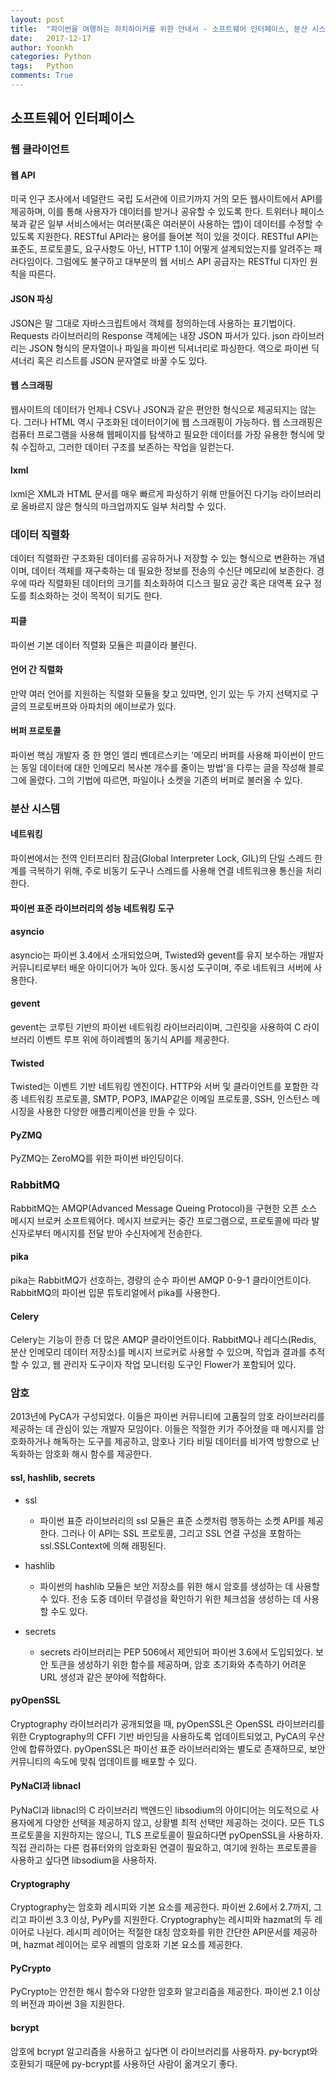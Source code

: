 ```yaml
---
layout: post
title:  "파이썬을 여행하는 히치하이커를 위한 안내서 - 소프트웨어 인터페이스, 분산 시스템, 암호"
date:   2017-12-17
author: Yoonkh
categories: Python
tags:   Python
comments: True
---
```


## 소프트웨어 인터페이스 

### 웹 클라이언트

#### 웹 API 

미국 인구 조사에서 네덜란드 국립 도서관에 이르기까지 거의 모든 웹사이트에서 API를 제공하며, 이를 통해 사용자가 데이터를 받거나 공유할 수 있도록 한다. 트위터나 페이스북과 같은 일부 서비스에서는 여러분(혹은 여러분이 사용하는 앱)이 데이터를 수정할 수 있도록 지원한다. RESTful API라는 용어를 들어본 적이 있을 것이다. RESTful API는 표준도, 프로토콜도, 요구사항도 아닌, HTTP 1.1이 어떻게 설계되었는지를 알려주는 패러다임이다. 그럼에도 불구하고 대부분의 웹 서비스 API 공급자는 RESTful 디자인 원칙을 따른다. 

#### JSON 파싱

JSON은 말 그대로 자바스크립트에서 객체를 정의하는데 사용하는 표기법이다. Requests 라이브러리의 Response 객체에는 내장 JSON 파서가 있다. json 라이브러리는 JSON 형식의 문자열이나 파일을 파이썬 딕셔너리로 파싱한다. 역으로 파이썬 딕셔너리 혹은 리스트를 JSON 문자열로 바꿀 수도 있다. 

#### 웹 스크래핑

웹사이트의 데이터가 언제나 CSV나 JSON과 같은 편안한 형식으로 제공되지는 않는다. 그러나 HTML 역시 구조화된 데이터이기에 웹 스크래핑이 가능하다. 웹 스크래핑은 컴퓨터 프로그램을 사용해 웹페이지를 탐색하고 필요한 데이터를 가장 유용한 형식에 맞춰 수집하고, 그러한 데이터 구조를 보존하는 작업을 일컫는다. 

#### lxml

lxml은 XML과 HTML 문서를 매우 빠르게 파싱하기 위해 만들어진 다기능 라이브러리로 올바르지 않은 형식의 마크업까지도 일부 처리할 수 있다. 

### 데이터 직렬화 

데이터 직렬화란 구조화된 데이터를 공유하거나 저장할 수 있는 형식으로 변환하는 개념이며, 데이터 객체를 재구축하는 데 필요한 정보를 전송의 수신단 메모리에 보존한다. 경우에 따라 직렬화된 데이터의 크기를 최소화하여 디스크 필요 공간 혹은 대역폭 요구 정도를 최소화하는 것이 목적이 되기도 한다. 

#### 피클 

파이썬 기본 데이터 직렬화 모듈은 피클이라 불린다.

#### 언어 간 직렬화 

만약 여러 언어를 지원하는 직렬화 모듈을 찾고 있따면, 인기 있는 두 가지 선택지로 구글의 프로토버프와 아파치의 에이브로가 있다. 

#### 버퍼 프로토콜 

파이썬 핵심 개발자 중 한 명인 엘리 벤데르스키는 '메모리 버퍼를 사용해 파이썬이 만드는 동일 데이터에 대한 인메모리 복사본 개수를 줄이는 방법'을 다루는 글을 작성해 블로그에 올렸다. 그의 기법에 따르면, 파일이나 소켓을 기존의 버퍼로 불러올 수 있다. 

### 분산 시스템

#### 네트워킹

파이썬에서는 전역 인터프리터 잠금(Global Interpreter Lock, GIL)의 단일 스레드 한계를 극복하기 위해, 주로 비동기 도구나 스레드를 사용해 연결 네트워크용 통신을 처리한다. 

#### 파이썬 표준 라이브러리의 성능 네트워킹 도구

#### asyncio

asyncio는 파이썬 3.4에서 소개되었으며, Twisted와 gevent를 유지 보수하는 개발자 커뮤니티로부터 배운 아이디어가 녹아 있다. 동시성 도구이며, 주로 네트워크 서버에 사용한다. 

#### gevent 

gevent는 코루틴 기반의 파이썬 네트워킹 라이브러리이며, 그린릿을 사용하여 C 라이브러리 이벤트 루프 위에 하이레벨의 동기식 API를 제공한다. 

#### Twisted

Twisted는 이벤트 기반 네트워킹 엔진이다. HTTP와 서버 및 클라이언트를 포함한 각종 네트워킹 프로토콜, SMTP, POP3, IMAP같은 이메일 프로토콜, SSH, 인스턴스 메시징을 사용한 다양한 애플리케이션을 만들 수 있다. 

#### PyZMQ

PyZMQ는 ZeroMQ를 위한 파이썬 바인딩이다.

### RabbitMQ

RabbitMQ는 AMQP(Advanced Message Queing Protocol)을 구현한 오픈 소스 메시지 브로커 소프트웨어다. 메시지 브로커는 중간 프로그램으로, 프로토콜에 따라 발신자로부터 메시지를 전달 받아 수신자에게 전송한다. 

#### pika

pika는 RabbitMQ가 선호하는, 경량의 순수 파이썬 AMQP 0-9-1 클라이언트이다. RabbitMQ의 파이썬 입문 튜토리얼에서 pika를 사용한다. 

#### Celery

Celery는 기능이 한층 더 많은 AMQP 클라이언트이다. RabbitMQ나 레디스(Redis, 분산 인메모리 데이터 저장소)를 메시지 브로커로 사용할 수 있으며, 작업과 결과를 추적할 수 있고, 웹 관리자 도구이자 작업 모니터링 도구인 Flower가 포함되어 있다. 

### 암호

2013년에 PyCA가 구성되었다. 이들은 파이썬 커뮤니티에 고품질의 암호 라이브러리를 제공하는 데 관심이 있는 개발자 모임이다. 이들은 적절한 키가 주어졌을 때 메시지를 암호화하거나 해독하는 도구를 제공하고, 암호나 기타 비밀 데이터를 비가역 방향으로 난독화하는 암호화 해시 함수를 제공한다. 

#### ssl, hashlib, secrets

- ssl

	- 파이썬 표준 라이브러리의 ssl 모듈은 표준 소켓처럼 행동하는 소켓 API를 제공한다. 그러나 이 API는 SSL 프로토콜, 그리고 SSL 연결 구성을 포함하는 ssl.SSLContext에 의해 래핑된다. 

- hashlib

	- 파이썬의 hashlib 모듈은 보안 저장소를 위한 해시 암호를 생성하는 데 사용할 수 있다. 전송 도중 데이터 무결성을 확인하기 위한 체크섬을 생성하는 데 사용할 수도 있다. 

- secrets

	- secrets 라이브러리는 PEP 506에서 제안되어 파이썬 3.6에서 도입되었다. 보안 토큰을 생성하기 위한 함수를 제공하며, 암호 초기화와 추측하기 어려운 URL 생성과 같은 분야에 적합하다.

#### pyOpenSSL

Cryptography 라이브러리가 공개되었을 때, pyOpenSSL은 OpenSSL 라이브러리를 위한 Cryptography의 CFFI 기반 바인딩을 사용하도록 업데이트되었고, PyCA의 우산 안에 합류하였다. pyOpenSSL은 파이선 표준 라이브러리와는 별도로 존재하므로, 보안 커뮤니티의 속도에 맞춰 업데이트를 배포할 수 있다. 

#### PyNaCl과 libnacl

PyNaCl과 libnacl의 C 라이브러리 백엔드인 libsodium의 아이디어는 의도적으로 사용자에게 다양한 선택을 제공하지 않고, 상황별 최적 선택만 제공하는 것이다. 모든 TLS 프로토콜을 지원하지는 않으니, TLS 프로토콜이 필요하다면 pyOpenSSL을 사용하자. 직접 관리하는 다른 컴퓨터와의 암호화된 연결이 필요하고, 여기에 원하는 프로토콜을 사용하고 싶다면 libsodium을 사용하자.

#### Cryptography

Cryptography는 암호화 레시피와 기본 요소를 제공한다. 파이썬 2.6에서 2.7까지, 그리고 파이썬 3.3 이상, PyPy를 지원한다. Cryptography는 레시피와 hazmat의 두 레이어로 나뉜다. 레시피 레이어는 적절한 대칭 암호화를 위한 간단한 API문서를 제공하며, hazmat 레이어는 로우 레벨의 암호화 기본 요소를 제공한다. 

#### PyCrypto

PyCrypto는 안전한 해시 함수와 다양한 암호화 알고리즘을 제공한다. 파이썬 2.1 이상의 버전과 파이썬 3을 지원한다. 

#### bcrypt

암호에 bcrypt 알고리즘을 사용하고 싶다면 이 라이브러리를 사용하자. py-bcrypt와 호환되기 때문에 py-bcrypt를 사용하던 사람이 옮겨오기 좋다. 
